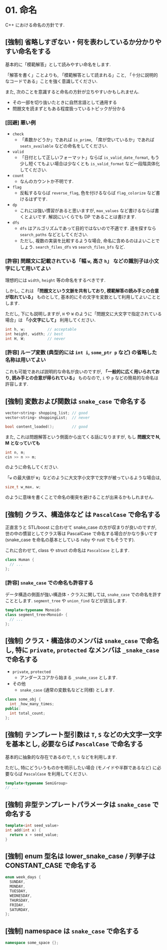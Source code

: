 # 01. 命名

C++ における命名の方針です.

## [強制] 省略しすぎない・何を表わしているか分かりやすい命名をする

基本的に「模範解答」として読みやすい命名をします.

「解答を書く」ことよりも, 「模範解答として読まれる」こと, 「十分に説明的なコードである」ことを強く意識してください.

また, 次のことを意識すると命名の方針が立ちやすいかもしれません.

- その一部を切り抜いたときに自然言語として通用する
- 問題文を読まずともある程度扱っているトピックが分かる

### [回避] 悪い例

- `check`
  - 「素数かどうか」であれば `is_prime`, 「席が空いているか」であれば `seats_available` などの命名をしてください.
- `valid`
  - 「日付として正しいフォーマット」ならば `is_valid_date_format`, もう少し短くてもよい場合は少なくとも `is_valid_format` など一段階具体化してください.
- `count`
  - なんのカウントか不明です.
- `flag`
  - 反転するならば `reverse_flag`, 色を付けるならば `flag_colorize` など書けるはずです.
- `dp`
  - これには強い慣習があると思いますが, `max_values` など書けるならば書くとよいです. 解説にいくらでも DP であることは書けます.
- `dfs`
  - `dfs` はアルゴリズムであって目的ではないので不適です. 道を探すなら `search_paths` などとしてください.
  - ただし, 複数の実装を比較するような場合, 命名に含めるのはよいことでしょう. `search_files_dfs` vs `search_files_bfs` など.

### [許容] 問題文に記載されている「幅 `w`, 高さ `h`」 などの識別子は小文字にして用いてよい

理想的には `width`, `height` 等の命名をするべきです.

しかし, これは **「問題文という文脈を共有しており, 模範解答の読み手との合意が取れている」** ものとして, 基本的にその文字を変数として利用してよいこととします.

ただし, 下にも説明しますが, `H` や `W` のように「問題文に大文字で指定されている場合」は **「小文字にして」** 利用してください.

```c++
int h, w;          // acceptable
int height, width; // best
int H, W;          // never
```

### [許容] ループ変数 (典型的には `int i`, `some_ptr p` など) の省略した名称は用いてよい

これも可能であれば説明的な命名が良いのですが, **「一般的に広く用いられており, 読み手との合意が得られている」** ものなので, `i` や `p` などの簡易的な命名は許容します.

## [強制] 変数および関数は `snake_case` で命名する

```c++
vector<string> shopping_list; // good
vector<string> shoppingList;  // never

bool content_loaded();        // good
```

また, これは問題解答という側面から出てくる話になりますが, もし **問題文で N, M となっていても**

```c++
int n, m;
cin >> n >> m;
```

のように命名してください.

「`w` の最大値が `W`」などのように大文字小文字で文字が被っているような場合は,

```c++
size_t w_max, w;
```

のように意味を書くことで命名の衝突を避けることが出来るかもしれません.

## [強制] クラス、構造体など は `PascalCase` で命名する

正直言うと STL/boost に合わせて snake_case の方が収まりが良いのですが, 世の中の慣習としてクラス等は PascalCase で命名する場合がかなり多いです (snake_case を命名の基本としている ruby や rust でもそうです).

これに合わせて, class や struct の命名は `PascalCase` とします.

```c++
class Human {
  // ...
};
```

### [許容] `snake_case` での命名も許容する

データ構造の側面が強い構造体・クラスに関しては, `snake_case` での命名を許すこととします. `segment_tree` や `union_find` などが該当します.

```c++
template<typename Monoid>
class segment_tree<Monoid> {
  // ...
};
```

## [強制] クラス・構造体のメンバは `snake_case` で命名し, 特に `private`, `protected` なメンバは `_snake_case` で命名する

- `private`, `protected`
  - アンダースコアから始まる `_snake_case` とします.
- その他
  - `snake_case` (通常の変数名などと同様) とします.

```c++
class some_obj {
  int _how_many_times;
public:
  int total_count;
};
```

## [強制] テンプレート型引数は `T`, `S` などの大文字一文字を基本とし, 必要ならば `PascalCase` で命名する

基本的に抽象的な存在であるので, `T`, `S` などを利用します.

ただし, 特にどういうものかを明示したい場合 (モノイドや半群であるなど) に必要ならば `PascalCase` を利用してください.

```c++
template<typename SemiGroup>
// ...
```

## [強制] 非型テンプレートパラメータは `snake_case` で命名する

```c++
template<int seed_value>
int add(int x) {
  return x + seed_value;
}
```

## [強制] enum 型名は lower_snake_case / 列挙子は CONSTANT_CASE で命名する

```c++
enum week_days {
  SUNDAY,
  MONDAY,
  TUESDAY,
  WEDNESDAY,
  THURSDAY,
  FRIDAY,
  SATURDAY,
};
```

## [強制] namespace は `snake_case` で命名する

```c++
namespace some_space {};
```
